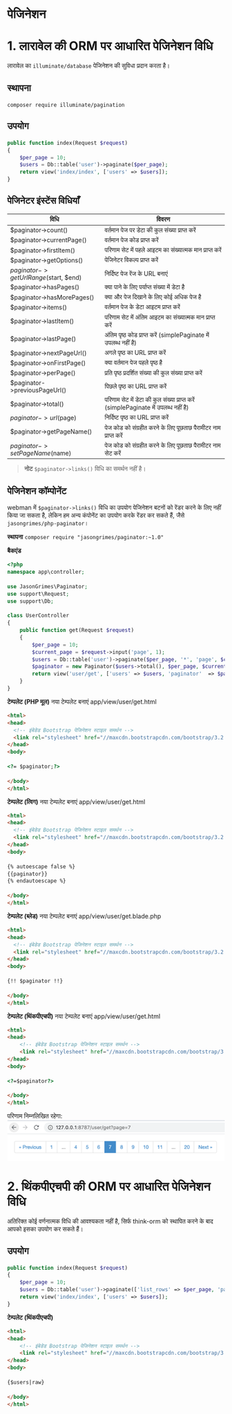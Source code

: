 # पेजिनेशन

# 1. लारावेल की ORM पर आधारित पेजिनेशन विधि
लारावेल का `illuminate/database` पेजिनेशन की सुविधा प्रदान करता है।

## स्थापना
`composer require illuminate/pagination`

## उपयोग
```php
public function index(Request $request)
{
    $per_page = 10;
    $users = Db::table('user')->paginate($per_page);
    return view('index/index', ['users' => $users]);
}
```

## पेजिनेटर इंस्टेंस विधियाँ
|  विधि   | विवरण  |
|  ----  |-----|
|$paginator->count()|वर्तमान पेज पर डेटा की कुल संख्या प्राप्त करें|
|$paginator->currentPage()|वर्तमान पेज कोड प्राप्त करें|
|$paginator->firstItem()|परिणाम सेट में पहले आइटम का संख्यात्मक मान प्राप्त करें|
|$paginator->getOptions()|पेजिनेटर विकल्प प्राप्त करें|
|$paginator->getUrlRange($start, $end)|निर्दिष्ट पेज रेंज के URL बनाएं|
|$paginator->hasPages()|क्या पाने के लिए पर्याप्त संख्या में डेटा है|
|$paginator->hasMorePages()|क्या और पेज दिखाने के लिए कोई अधिक पेज है|
|$paginator->items()|वर्तमान पेज के डेटा आइटम प्राप्त करें|
|$paginator->lastItem()|परिणाम सेट में अंतिम आइटम का संख्यात्मक मान प्राप्त करें|
|$paginator->lastPage()|अंतिम पृष्ठ कोड प्राप्त करें (simplePaginate में उपलब्ध नहीं है)|
|$paginator->nextPageUrl()|अगले पृष्ठ का URL प्राप्त करें|
|$paginator->onFirstPage()|क्या वर्तमान पेज पहले पृष्ठ है|
|$paginator->perPage()|प्रति पृष्ठ प्रदर्शित संख्या की कुल संख्या प्राप्त करें|
|$paginator->previousPageUrl()|पिछले पृष्ठ का URL प्राप्त करें|
|$paginator->total()|परिणाम सेट में डेटा की कुल संख्या प्राप्त करें (simplePaginate में उपलब्ध नहीं है)|
|$paginator->url($page)|निर्दिष्ट पृष्ठ का URL प्राप्त करें|
|$paginator->getPageName()|पेज कोड को संग्रहीत करने के लिए पूछताछ पैरामीटर नाम प्राप्त करें|
|$paginator->setPageName($name)|पेज कोड को संग्रहीत करने के लिए पूछताछ पैरामीटर नाम सेट करें|

> **नोट**
> `$paginator->links()` विधि का समर्थन नहीं है।

## पेजिनेशन कॉम्पोनेंट
webman में `$paginator->links()` विधि का उपयोग पेजिनेशन बटनों को रेंडर करने के लिए नहीं किया जा सकता है, लेकिन हम अन्य कंपोनेंट का उपयोग करके रेंडर कर सकते हैं, जैसे `jasongrimes/php-paginator`।

**स्थापना**
`composer require "jasongrimes/paginator:~1.0"`


**बैकएंड**
```php
<?php
namespace app\controller;

use JasonGrimes\Paginator;
use support\Request;
use support\Db;

class UserController
{
    public function get(Request $request)
    {
        $per_page = 10;
        $current_page = $request->input('page', 1);
        $users = Db::table('user')->paginate($per_page, '*', 'page', $current_page);
        $paginator = new Paginator($users->total(), $per_page, $current_page, '/user/get?page=(:num)');
        return view('user/get', ['users' => $users, 'paginator'  => $paginator]);
    }
}
```

**टेम्पलेट (PHP मूल)**
नया टेम्पलेट बनाएं app/view/user/get.html
```html
<html>
<head>
  <!-- इंबेडेड Bootstrap पेजिनेशन स्टाइल समर्थन -->
  <link rel="stylesheet" href="//maxcdn.bootstrapcdn.com/bootstrap/3.2.0/css/bootstrap.min.css">
</head>
<body>

<?= $paginator;?>

</body>
</html>
```

**टेम्पलेट (त्विग)**
नया टेम्पलेट बनाएं app/view/user/get.html
```html
<html>
<head>
  <!-- इंबेडेड Bootstrap पेजिनेशन स्टाइल समर्थन -->
  <link rel="stylesheet" href="//maxcdn.bootstrapcdn.com/bootstrap/3.2.0/css/bootstrap.min.css">
</head>
<body>

{% autoescape false %}
{{paginator}}
{% endautoescape %}

</body>
</html>
```

**टेम्पलेट (ब्लेड)**
नया टेम्पलेट बनाएं app/view/user/get.blade.php
```html
<html>
<head>
  <!-- इंबेडेड Bootstrap पेजिनेशन स्टाइल समर्थन -->
  <link rel="stylesheet" href="//maxcdn.bootstrapcdn.com/bootstrap/3.2.0/css/bootstrap.min.css">
</head>
<body>

{!! $paginator !!}

</body>
</html>
```

**टेम्पलेट (थिंकपीएचपी)**
नया टेम्पलेट बनाएं app/view/user/get.html
```html
<html>
<head>
    <!-- इंबेडेड Bootstrap पेजिनेशन स्टाइल समर्थन -->
    <link rel="stylesheet" href="//maxcdn.bootstrapcdn.com/bootstrap/3.2.0/css/bootstrap.min.css">
</head>
<body>

<?=$paginator?>

</body>
</html>
```

परिणाम निम्नलिखित रहेगा:
![](../../assets/img/paginator.png)

# 2. थिंकपीएचपी की ORM पर आधारित पेजिनेशन विधि
अतिरिक्त कोई वर्णनात्मक विधि की आवश्यकता नहीं है, सिर्फ think-orm को स्थापित करने के बाद आपको इसका उपयोग कर सकते हैं।

## उपयोग
```php
public function index(Request $request)
{
    $per_page = 10;
    $users = Db::table('user')->paginate(['list_rows' => $per_page, 'page' => $request->get('page', 1), 'path' => $request->path()]);
    return view('index/index', ['users' => $users]);
}
```

**टेम्पलेट (थिंकपीएचपी)**
```html
<html>
<head>
    <!-- इंबेडेड Bootstrap पेजिनेशन स्टाइल समर्थन -->
    <link rel="stylesheet" href="//maxcdn.bootstrapcdn.com/bootstrap/3.2.0/css/bootstrap.min.css">
</head>
<body>

{$users|raw}

</body>
</html>
```
